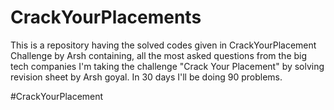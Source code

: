 # CrackYourPlacements


This is a repository having the solved codes given in CrackYourPlacement Challenge by Arsh
containing, all the most asked questions from the big tech companies
I'm taking the challenge "Crack Your Placement" by solving revision sheet by Arsh goyal. In 30 days I'll be doing 90 problems.

#CrackYourPlacement

